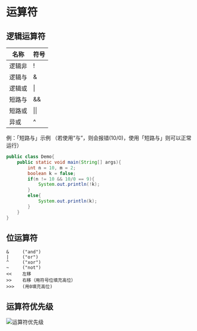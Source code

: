 # 运算符

## 逻辑运算符

|名称|符号|
|------|------|
|逻辑非|!|
|逻辑与|&|
|逻辑或|\||
|短路与|&&|
|短路或|\|\||
|异或|^|

例：「短路与」示例 （若使用“与”，则会报错(10/0)，使用「短路与」则可以正常运行）

```java
public class Demo{
    public static void main(String[] args){
        int n = 10, m = 2;
        boolean k = false;
        if(n != 10 && 10/0 == 9){
            System.out.println(!k);
        }
        else{
            System.out.println(k);
        }
    }
}
```

## 位运算符

```
&     ("and")
|     ("or")
^     ("xor")
~     ("not")
<<    左移
>>    右移（用符号位填充高位）
>>>   (用0填充高位)
```

## 运算符优先级

![运算符优先级](./resources/operator-priority.jpg)